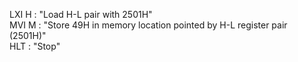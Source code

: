 LXI H       : "Load H-L pair with 2501H"  
MVI M       : "Store 49H in memory location pointed by H-L register pair (2501H)"  
HLT         : "Stop"  
